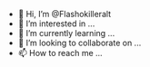 - 👋 Hi, I’m @Flashokilleralt
- 👀 I’m interested in ...
- 🌱 I’m currently learning ...
- 💞️ I’m looking to collaborate on ...
- 📫 How to reach me ...

<!---
Flashokilleralt/Flashokilleralt is a ✨ special ✨ repository because its `README.md` (this file) appears on your GitHub profile.
You can click the Preview link to take a look at your changes.
--->
